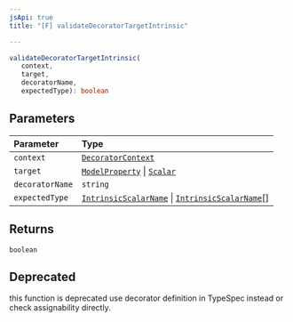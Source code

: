 ```yaml
---
jsApi: true
title: "[F] validateDecoratorTargetIntrinsic"

---
```

```ts
validateDecoratorTargetIntrinsic(
   context, 
   target, 
   decoratorName, 
   expectedType): boolean
```

## Parameters

| Parameter | Type |
| :------ | :------ |
| `context` | [`DecoratorContext`](../interfaces/DecoratorContext.md) |
| `target` | [`ModelProperty`](../interfaces/ModelProperty.md) \| [`Scalar`](../interfaces/Scalar.md) |
| `decoratorName` | `string` |
| `expectedType` | [`IntrinsicScalarName`](../type-aliases/IntrinsicScalarName.md) \| [`IntrinsicScalarName`](../type-aliases/IntrinsicScalarName.md)[] |

## Returns

`boolean`

## Deprecated

this function is deprecated use decorator definition in TypeSpec instead or check assignability directly.
